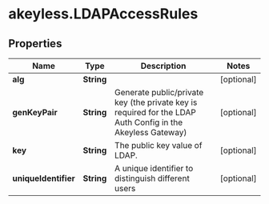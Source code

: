 # akeyless.LDAPAccessRules

## Properties

Name | Type | Description | Notes
------------ | ------------- | ------------- | -------------
**alg** | **String** |  | [optional] 
**genKeyPair** | **String** | Generate public/private key (the private key is required for the LDAP Auth Config in the Akeyless Gateway) | [optional] 
**key** | **String** | The public key value of LDAP. | [optional] 
**uniqueIdentifier** | **String** | A unique identifier to distinguish different users | [optional] 


